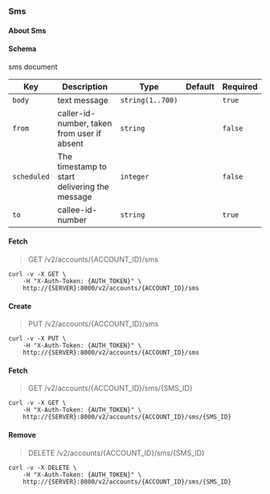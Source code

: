 ### Sms

#### About Sms

#### Schema

sms document

Key | Description | Type | Default | Required
--- | ----------- | ---- | ------- | --------
`body` | text message | `string(1..700)` |   | `true`
`from` | caller-id-number, taken from user if absent | `string` |   | `false`
`scheduled` | The timestamp to start delivering the message | `integer` |   | `false`
`to` | callee-id-number | `string` |   | `true`


#### Fetch

> GET /v2/accounts/{ACCOUNT_ID}/sms

```shell
curl -v -X GET \
    -H "X-Auth-Token: {AUTH_TOKEN}" \
    http://{SERVER}:8000/v2/accounts/{ACCOUNT_ID}/sms
```

#### Create

> PUT /v2/accounts/{ACCOUNT_ID}/sms

```shell
curl -v -X PUT \
    -H "X-Auth-Token: {AUTH_TOKEN}" \
    http://{SERVER}:8000/v2/accounts/{ACCOUNT_ID}/sms
```

#### Fetch

> GET /v2/accounts/{ACCOUNT_ID}/sms/{SMS_ID}

```shell
curl -v -X GET \
    -H "X-Auth-Token: {AUTH_TOKEN}" \
    http://{SERVER}:8000/v2/accounts/{ACCOUNT_ID}/sms/{SMS_ID}
```

#### Remove

> DELETE /v2/accounts/{ACCOUNT_ID}/sms/{SMS_ID}

```shell
curl -v -X DELETE \
    -H "X-Auth-Token: {AUTH_TOKEN}" \
    http://{SERVER}:8000/v2/accounts/{ACCOUNT_ID}/sms/{SMS_ID}
```


